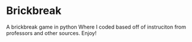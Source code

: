 # Brickbreak
A brickbreak game in python
Where I coded based off of instruciton from professors and other sources.  Enjoy!
